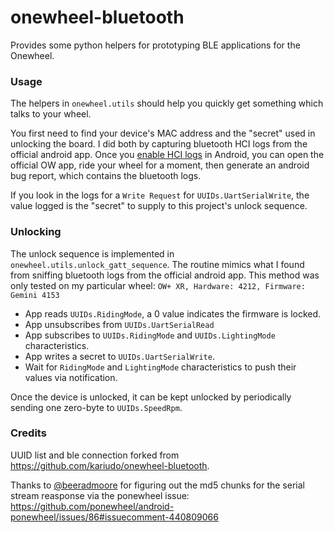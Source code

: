 # onewheel-bluetooth

Provides some python helpers for prototyping BLE applications for the Onewheel.

### Usage

The helpers in `onewheel.utils` should help you quickly get something which talks to your wheel.

You first need to find your device's MAC address and the "secret" used in unlocking the board. I did both by capturing bluetooth HCI logs from the official android app. Once you [enable HCI logs](https://fte.com/WebHelpII/Sodera/Content/Documentation/WhitePapers/BPA600/Encryption/GettingAndroidLinkKey/RetrievingHCIlog.htm) in Android, you can open the official OW app, ride your wheel for a moment, then generate an android bug report, which contains the bluetooth logs.

If you look in the logs for a `Write Request` for `UUIDs.UartSerialWrite`, the value logged is the "secret" to supply to this project's unlock sequence.

### Unlocking

The unlock sequence is implemented in `onewheel.utils.unlock_gatt_sequence`.
The routine mimics what I found from sniffing bluetooth logs from the official android
app.
This method was only tested on my particular wheel: 
`OW+ XR, Hardware: 4212, Firmware: Gemini 4153`

 * App reads `UUIDs.RidingMode`, a 0 value indicates the firmware is locked.
 * App unsubscribes from `UUIDs.UartSerialRead`
 * App subscribes to `UUIDs.RidingMode` and `UUIDs.LightingMode` characteristics.
 * App writes a secret to `UUIDs.UartSerialWrite`.
 * Wait for `RidingMode` and `LightingMode` characteristics to push their values
   via notification.

Once the device is unlocked, it can be kept unlocked by periodically sending one
zero-byte to `UUIDs.SpeedRpm`.

### Credits
UUID list and ble connection forked from https://github.com/kariudo/onewheel-bluetooth.

Thanks to [@beeradmoore](https://github.com/beeradmoore) for figuring out the md5 chunks for the serial stream reasponse via the ponewheel issue: https://github.com/ponewheel/android-ponewheel/issues/86#issuecomment-440809066
